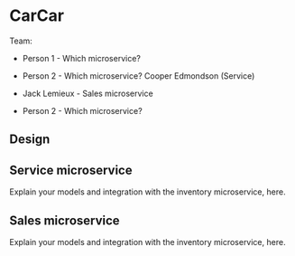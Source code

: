 # CarCar

Team:


* Person 1 - Which microservice?
* Person 2 - Which microservice? Cooper Edmondson (Service)

* Jack Lemieux - Sales microservice
* Person 2 - Which microservice?


## Design

## Service microservice

Explain your models and integration with the inventory
microservice, here.

## Sales microservice

Explain your models and integration with the inventory
microservice, here.
